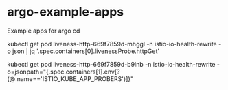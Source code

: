 # argo-example-apps
Example apps for argo cd

kubectl get pod liveness-http-669f7859d-mhggl -n istio-io-health-rewrite -o json | jq '.spec.containers[0].livenessProbe.httpGet'

kubectl get pod liveness-http-669f7859d-b9lnb -n istio-io-health-rewrite -o=jsonpath="{.spec.containers[1].env[?(@.name=='ISTIO_KUBE_APP_PROBERS')]}"
